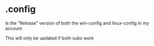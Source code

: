 # .config
Is the "Release" version of both the win-config and linux-config in my account

This will only be updated if both subs work
